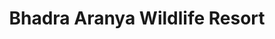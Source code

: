 ---
layout: location
exclusive: Yes
keywords: resort stay
title: Bhadra Aranya Wildlife Resort
cover_image: /properties/Bhadra Aranya homestay/1.jpg
images_src: Bhadra Aranya homestay
price: ₹2,999
area: Kudremukh
rating: 5
description: Seeking serenity? Look no further than Bhadra Aranya Wildlife Resort, a haven nestled 22 km outside Chikmagalur. Unwind in spacious, air-conditioned rooms with hill or garden views, each featuring a king bed and private balcony. Stay connected with Wi-Fi, cool off in the pool, or explore the resort's lush gardens and play areas. Evenings offer a cozy fireplace or starlit picnics under a sky ablaze with stars. Bhadra Aranya – where comfort meets nature, and tranquility awaits.
district: Kudremukh
total-occupancy: 24
rooms: 7
stay-type: Resort Stay
accomodation: [
    [0 Standard Room, 0, 0, shop],
    [0 Basic Room, 0, 0, house-door], 
    [0 Dormitory Room, 0, 0, shop]
]
pricing: [
    [BASIC PACKAGE, 2799, Stay | Activities | Breakfast | Hi-tea | Veg Snacks],
    [STANDARD PACKAGE, 3499, Stay | Activities | All Meals | Hi-tea | Veg Snacks],
    [COUPLE PACKAGE, 3799, Stay | Activities | All Meals | Hi-tea | Veg Snacks],
]
ameneties: [
    [ fa-solid fa-wind,Air Conditioning],
    [ fa-solid fa-tv, TV],
    [ fa-solid fa-utensils,Restaurant],
    [ fa-solid fa-users-rectangle,Conference Room],
    [ fa-solid fa-person-swimming,Swimming Pool],
    [ fa-solid fa-mug-saucer,Cafeteria],
    [ fa-solid fa-plug-circle-plus,Power Backup],
    [ fa-solid fa-shirt,Laundry],
    [ fa-solid fa-square-parking,Parking],
    [ fa-solid fa-snowflake,Refrigerator],
    [ fa-solid fa-mug-hot,Kettle],
    [ fa-solid fa-shower,Shower],
    [ fa-solid fa-hot-tub-person,Hot Water],
    
]
activities: [ 
    [ fa-solid fa-fire,Bonfire & Music],
    [ fa-solid fa-person-walking,Nature Walk],
    [ fa-solid fa-chess-knight,Chess], 
    [ fa-solid fa-person-walking,Jungle Walk], 
    [ fa-solid fa-person-swimming, Swimming], 
    [ fa-solid fa-person-walking,Estate Walk], 
    [ fa-solid fa-spoon,Badmiton], 
    [ fa-solid fa-baseball-bat-ball,Cricket], 
    [ fa-solid fa-hockey-puck,Carrom], 
    [ fa-solid fa-dove,Bird Watch], 
    [ fa-solid fa-cloud-showers-heavy,Rain Dance], 
    [ fa-solid fa-volleyball,Vollyball], 
    [ fa-solid fa-child-reaching,Kids Play Area],     
]
locations: [Hornadu Temple(4KM), Kyathanmakki Trekking(6KM), Gaaligudda Sunset Point(7KM), Amba Teertha(11KM), Kalaseshwara Temple(11KM), Surmane Water Falls]
breakfast: [Neer Dosa, item2, item3, item4]
lunch: [item1, item2, item3, item4]
dinner: [item1, item2, item3, item4]
tnc: ["Yes","Yes","Yes", "Yes", 12:00PM-11:00AM]
---
